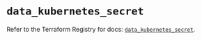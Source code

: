 # `data_kubernetes_secret`

Refer to the Terraform Registry for docs: [`data_kubernetes_secret`](https://registry.terraform.io/providers/hashicorp/kubernetes/2.33.0/docs/data-sources/secret).

